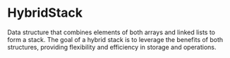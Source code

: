 # HybridStack 

Data structure that combines elements of both arrays and linked lists to form a stack. The goal of a hybrid stack is to leverage the benefits of both structures, providing flexibility and efficiency in storage and operations. 

